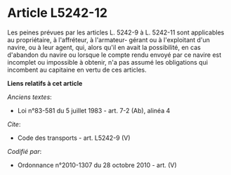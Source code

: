 # Article L5242-12

Les peines prévues par les articles L. 5242-9 à L. 5242-11 sont applicables au propriétaire, à l'affréteur, à l'armateur-
gérant ou à l'exploitant d'un navire, ou à leur agent, qui, alors qu'il en avait la possibilité, en cas d'abandon du navire
ou lorsque le compte rendu envoyé par ce navire est incomplet ou impossible à obtenir, n'a pas assumé les obligations qui
incombent au capitaine en vertu de ces articles.

**Liens relatifs à cet article**

_Anciens textes_:

  - Loi n°83-581 du 5 juillet 1983 - art. 7-2 (Ab), alinéa 4

_Cite_:

  - Code des transports - art. L5242-9 (V)

_Codifié par_:

  - Ordonnance n°2010-1307 du 28 octobre 2010 - art. (V)
